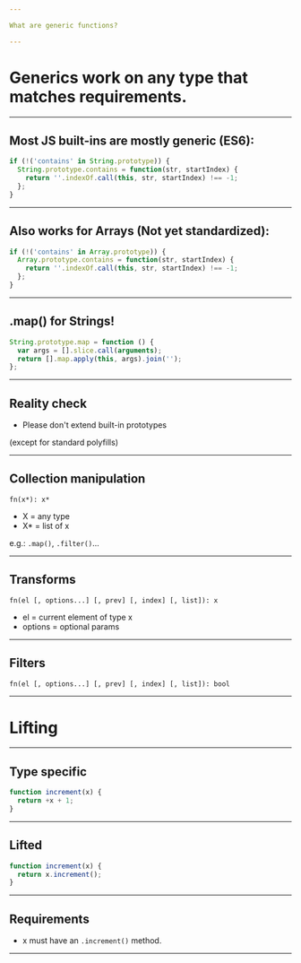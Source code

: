 ```yaml
---

What are generic functions?

---
```


# Generics work on any type that matches requirements.

---

## Most JS built-ins are mostly generic (ES6):
```js
if (!('contains' in String.prototype)) {
  String.prototype.contains = function(str, startIndex) {
    return ''.indexOf.call(this, str, startIndex) !== -1;
  };
}
```

---

## Also works for Arrays (Not yet standardized):
```js
if (!('contains' in Array.prototype)) {
  Array.prototype.contains = function(str, startIndex) {
    return ''.indexOf.call(this, str, startIndex) !== -1;
  };
}
```

---

## .map() for Strings!
```js
String.prototype.map = function () {
  var args = [].slice.call(arguments);
  return [].map.apply(this, args).join('');
};
```

---

## Reality check
* Please don't extend built-in prototypes

(except for standard polyfills)

---

## Collection manipulation
`fn(x*): x*`

* X = any type
* X* = list of x

e.g.: `.map()`, `.filter()`...

---

## Transforms
`fn(el [, options...] [, prev] [, index] [, list]): x`

* el = current element of type x
* options = optional params

---

## Filters
`fn(el [, options...] [, prev] [, index] [, list]): bool`

---

# Lifting

---

## Type specific
```js
function increment(x) {
  return +x + 1;
}
```

---

## Lifted
```js
function increment(x) {
  return x.increment();
}
```

---

## Requirements
* x must have an `.increment()` method.

---
